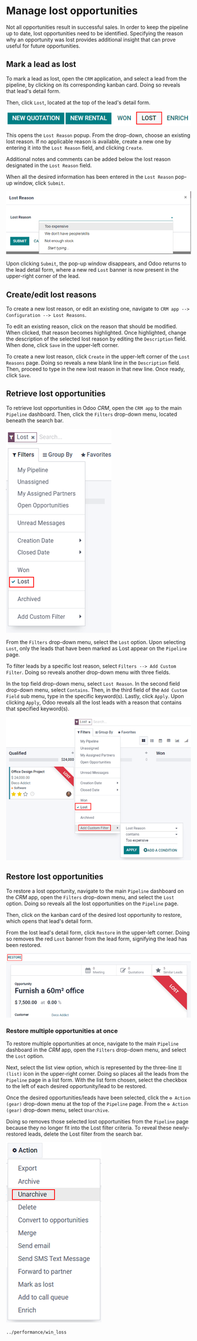 # Manage lost opportunities

Not all opportunities result in successful sales. In order to keep the
pipeline up to date, lost opportunities need to be identified.
Specifying the reason why an opportunity was lost provides additional
insight that can prove useful for future opportunities.

## Mark a lead as lost

To mark a lead as lost, open the `CRM` application, and select a lead
from the pipeline, by clicking on its corresponding kanban card. Doing
so reveals that lead's detail form.

Then, click `Lost`, located at the top of the lead's detail form.

<img src="lost_opportunities/lost-opps-lost-button.png"
class="align-center"
alt="Buttons from the top of an opportunity record with the lost button emphasized." />

This opens the `Lost Reason` popup. From the drop-down, choose an
existing lost reason. If no applicable reason is available, create a new
one by entering it into the `Lost Reason` field, and clicking `Create`.

Additional notes and comments can be added below the lost reason
designated in the `Lost
Reason` field.

When all the desired information has been entered in the `Lost Reason`
pop-up window, click `Submit`.

<img src="lost_opportunities/lost-opps-lost-reason.png"
class="align-center" alt="Lost reasons popup with sample reasons." />

Upon clicking `Submit`, the pop-up window disappears, and Odoo returns
to the lead detail form, where a new red `Lost` banner is now present in
the upper-right corner of the lead.

## Create/edit lost reasons

To create a new lost reason, or edit an existing one, navigate to
`CRM app -->
Configuration --> Lost Reasons`.

To edit an existing reason, click on the reason that should be modified.
When clicked, that reason becomes highlighted. Once highlighted, change
the description of the selected lost reason by editing the `Description`
field. When done, click `Save` in the upper-left corner.

To create a new lost reason, click `Create` in the upper-left corner of
the `Lost Reasons` page. Doing so reveals a new blank line in the
`Description` field. Then, proceed to type in the new lost reason in
that new line. Once ready, click `Save`.

## Retrieve lost opportunities

To retrieve lost opportunities in Odoo *CRM*, open the `CRM app` to the
main `Pipeline` dashboard. Then, click the `Filters` drop-down menu,
located beneath the search bar.

<img src="lost_opportunities/lost-opps-lost-filter.png"
class="align-center" alt="Search bar with lost filter emphasized." />

From the `Filters` drop-down menu, select the `Lost` option. Upon
selecting `Lost`, only the leads that have been marked as
<span class="title-ref">Lost</span> appear on the `Pipeline` page.

To filter leads by a specific lost reason, select
`Filters --> Add Custom Filter`. Doing so reveals another drop-down menu
with three fields.

In the top field drop-down menu, select `Lost Reason`. In the second
field drop-down menu, select `Contains`. Then, in the third field of the
`Add Custom Field` sub menu, type in the specific keyword(s). Lastly,
click `Apply`. Upon clicking `Apply`, Odoo reveals all the lost leads
with a reason that contains that specified keyword(s).

<img src="lost_opportunities/lost-opps-lost-custom-filter.png"
class="align-center"
alt="Search bar with custom filter added for lost reason." />

## Restore lost opportunities

To restore a lost opportunity, navigate to the main `Pipeline` dashboard
on the *CRM* app, open the `Filters` drop-down menu, and select the
`Lost` option. Doing so reveals all the lost opportunities on the
`Pipeline` page.

Then, click on the kanban card of the desired lost opportunity to
restore, which opens that lead's detail form.

From the lost lead's detail form, click `Restore` in the upper-left
corner. Doing so removes the red `Lost` banner from the lead form,
signifying the lead has been restored.

<img src="lost_opportunities/lost-opps-restore.png" class="align-center"
alt="Lost opportunity with emphasis on the Restore button." />

### Restore multiple opportunities at once

To restore multiple opportunities at once, navigate to the main
`Pipeline` dashboard in the *CRM* app, open the `Filters` drop-down
menu, and select the `Lost` option.

Next, select the list view option, which is represented by the
three-line `☰ (list)` icon in the upper-right corner. Doing so places
all the leads from the `Pipeline` page in a list form. With the list
form chosen, select the checkbox to the left of each desired
opportunity/lead to be restored.

Once the desired opportunities/leads have been selected, click the
`⚙️ Action (gear)` drop-down menu at the top of the `Pipeline` page.
From the `⚙️ Action (gear)` drop-down menu, select `Unarchive`.

Doing so removes those selected lost opportunities from the `Pipeline`
page because they no longer fit into the
<span class="title-ref">Lost</span> filter criteria. To reveal these
newly-restored leads, delete the <span class="title-ref">Lost</span>
filter from the search bar.

<img src="lost_opportunities/lost-opps-unarchive.png"
class="align-center"
alt="Action button from list view with the Unarchive option emphasized." />

<div class="seealso">

`../performance/win_loss`

</div>
